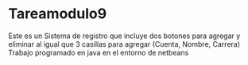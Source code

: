 # Tareamodulo9
Este es un Sistema de registro que incluye dos botones para agregar y eliminar al igual que 3 casillas para agregar (Cuenta, Nombre, Carrera) Trabajo programado en java en el entorno de netbeans
